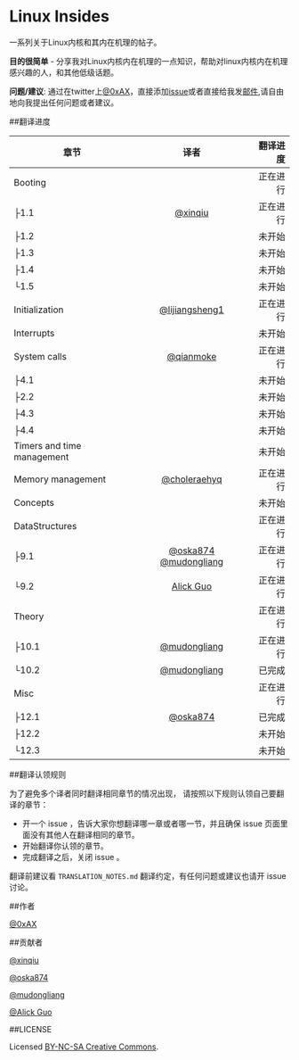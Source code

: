 Linux Insides
===============

一系列关于Linux内核和其内在机理的帖子。

**目的很简单** - 分享我对Linux内核内在机理的一点知识，帮助对linux内核内在机理感兴趣的人，和其他低级话题。

**问题/建议**: 通过在twitter上[@0xAX](https://twitter.com/0xAX)，直接添加[issue](https://github.com/0xAX/linux-internals/issues/new)或者直接给我发[邮件](mailto:anotherworldofworld@gmail.com),请自由地向我提出任何问题或者建议。


##翻译进度

| 章节|译者|翻译进度|
| ------------- |:-------------:| -----:|
|Booting||正在进行|
|├1.1|[@xinqiu](https://github.com/xinqiu)|正在进行|
|├1.2||未开始|
|├1.3||未开始|
|├1.4||未开始|
|└1.5||未开始|
|Initialization|[@lijiangsheng1](https://github.com/lijiangsheng1)|正在进行|
|Interrupts||未开始|
|System calls|[@qianmoke](https://github.com/qianmoke)|正在进行|
|├4.1||未开始|
|├2.2||未开始|
|├4.3||未开始|
|├4.4||未开始|
|Timers and time management||未开始|
|Memory management|[@choleraehyq](http://cholerae.com)|正在进行|
|Concepts||未开始|
|DataStructures||正在进行|
|├9.1|[@oska874](http://github.com/oska874) [@mudongliang](https://github.com/mudongliang)|正在进行|
|└9.2|[Alick Guo](https://github.com/a1ickgu0)|正在进行|
|Theory||正在进行|
|├10.1|[@mudongliang](https://github.com/mudongliang)|正在进行|
|└10.2|[@mudongliang](https://github.com/mudongliang)|已完成|
|Misc||正在进行|
|├12.1|[@oska874](https://github.com/oska874)|已完成|
|├12.2||未开始|
|└12.3||未开始|

##翻译认领规则

为了避免多个译者同时翻译相同章节的情况出现， 请按照以下规则认领自己要翻译的章节：

* 开一个 issue ，告诉大家你想翻译哪一章或者哪一节，并且确保 issue 页面里面没有其他人在翻译相同的章节。
* 开始翻译你认领的章节。
* 完成翻译之后，关闭 issue 。

翻译前建议看 `TRANSLATION_NOTES.md` 翻译约定，有任何问题或建议也请开 issue 讨论。



##作者

[@0xAX](https://twitter.com/0xAX)


##贡献者
	
[@xinqiu](https://github.com/xinqiu)

[@oska874](https://github.com/oska874)
	
[@mudongliang](https://github.com/mudongliang)

[@Alick Guo](https://github.com/a1ickgu0)

##LICENSE

Licensed [BY-NC-SA Creative Commons](http://creativecommons.org/licenses/by-nc-sa/4.0/).

